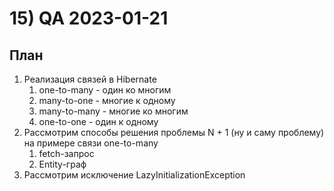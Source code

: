 # 15) QA 2023-01-21 #
## План ## 
1) Реализация связей в Hibernate 
   1) one-to-many - один ко многим 
   2) many-to-one - многие к одному 
   3) many-to-many - многие ко многим 
   4) one-to-one - один к одному 
2) Рассмотрим способы решения проблемы N + 1 (ну и саму проблему) на примере связи one-to-many
   1) fetch-запрос
   2) Entity-граф 
3) Рассмотрим исключение LazyInitializationException 
